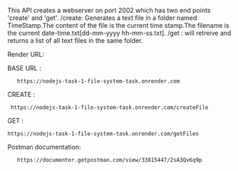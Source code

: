This API creates a webserver on port 2002 which has two end points 'create' and 'get'.
/create: Generates a text file in a  folder named TimeStamp.The content of the file is the current time stamp.The filename is the current date-time.txt[dd-mm-yyyy hh-mm-ss.txt].
/get : will retreive and returns a list of all text files in the same folder.

Render URL:

 BASE URL :

       https://nodejs-task-1-file-system-task.onrender.com
 
 CREATE :
 
     https://nodejs-task-1-file-system-task.onrender.com/createFile
              
        
 GET : 
   
    https://nodejs-task-1-file-system-task.onrender.com/getFiles
       
   
Postman documentation:
    
       https://documenter.getpostman.com/view/33815447/2sA3Qv6q9p

      
